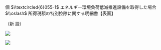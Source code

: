 個 $\\textcircled{6}055-1$ エネルギー環境負荷低減推進設備を取得した場合 $\\oslash$ 所得税額の特別控除に関する明細書【表面】

（新 設）

![](https://www.nta.go.jp/tmp/12cc9042-a749-4711-b268-f0c5264e09c3/images/e3c927cf9c8f423a17fde0f59c9147bad904f024385e49f42b18e29fc2e0dab9.jpg)

![](https://www.nta.go.jp/tmp/12cc9042-a749-4711-b268-f0c5264e09c3/images/6c160258516be342339897ed2efe7c7810e53172df86b8d89a75737032f84621.jpg)